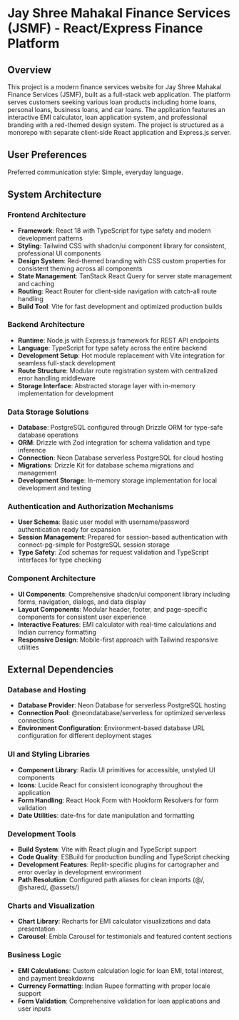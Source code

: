 # Jay Shree Mahakal Finance Services (JSMF) - React/Express Finance Platform

## Overview

This project is a modern finance services website for Jay Shree Mahakal Finance Services (JSMF), built as a full-stack web application. The platform serves customers seeking various loan products including home loans, personal loans, business loans, and car loans. The application features an interactive EMI calculator, loan application system, and professional branding with a red-themed design system. The project is structured as a monorepo with separate client-side React application and Express.js server.

## User Preferences

Preferred communication style: Simple, everyday language.

## System Architecture

### Frontend Architecture
- **Framework**: React 18 with TypeScript for type safety and modern development patterns
- **Styling**: Tailwind CSS with shadcn/ui component library for consistent, professional UI components
- **Design System**: Red-themed branding with CSS custom properties for consistent theming across all components
- **State Management**: TanStack React Query for server state management and caching
- **Routing**: React Router for client-side navigation with catch-all route handling
- **Build Tool**: Vite for fast development and optimized production builds

### Backend Architecture
- **Runtime**: Node.js with Express.js framework for REST API endpoints
- **Language**: TypeScript for type safety across the entire backend
- **Development Setup**: Hot module replacement with Vite integration for seamless full-stack development
- **Route Structure**: Modular route registration system with centralized error handling middleware
- **Storage Interface**: Abstracted storage layer with in-memory implementation for development

### Data Storage Solutions
- **Database**: PostgreSQL configured through Drizzle ORM for type-safe database operations
- **ORM**: Drizzle with Zod integration for schema validation and type inference
- **Connection**: Neon Database serverless PostgreSQL for cloud hosting
- **Migrations**: Drizzle Kit for database schema migrations and management
- **Development Storage**: In-memory storage implementation for local development and testing

### Authentication and Authorization Mechanisms
- **User Schema**: Basic user model with username/password authentication ready for expansion
- **Session Management**: Prepared for session-based authentication with connect-pg-simple for PostgreSQL session storage
- **Type Safety**: Zod schemas for request validation and TypeScript interfaces for type checking

### Component Architecture
- **UI Components**: Comprehensive shadcn/ui component library including forms, navigation, dialogs, and data display
- **Layout Components**: Modular header, footer, and page-specific components for consistent user experience
- **Interactive Features**: EMI calculator with real-time calculations and Indian currency formatting
- **Responsive Design**: Mobile-first approach with Tailwind responsive utilities

## External Dependencies

### Database and Hosting
- **Database Provider**: Neon Database for serverless PostgreSQL hosting
- **Connection Pool**: @neondatabase/serverless for optimized serverless connections
- **Environment Configuration**: Environment-based database URL configuration for different deployment stages

### UI and Styling Libraries
- **Component Library**: Radix UI primitives for accessible, unstyled UI components
- **Icons**: Lucide React for consistent iconography throughout the application
- **Form Handling**: React Hook Form with Hookform Resolvers for form validation
- **Date Utilities**: date-fns for date manipulation and formatting

### Development Tools
- **Build System**: Vite with React plugin and TypeScript support
- **Code Quality**: ESBuild for production bundling and TypeScript checking
- **Development Features**: Replit-specific plugins for cartographer and error overlay in development environment
- **Path Resolution**: Configured path aliases for clean imports (@/, @shared/, @assets/)

### Charts and Visualization
- **Chart Library**: Recharts for EMI calculator visualizations and data presentation
- **Carousel**: Embla Carousel for testimonials and featured content sections

### Business Logic
- **EMI Calculations**: Custom calculation logic for loan EMI, total interest, and payment breakdowns
- **Currency Formatting**: Indian Rupee formatting with proper locale support
- **Form Validation**: Comprehensive validation for loan applications and user inputs